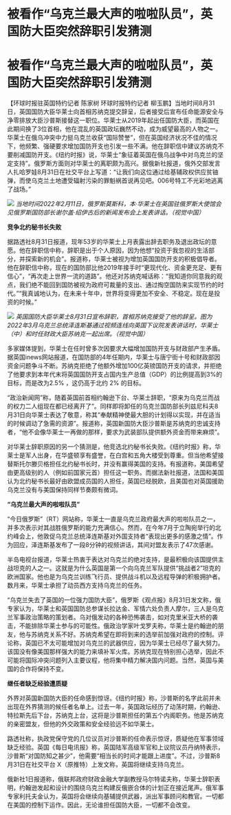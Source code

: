 # 被看作“乌克兰最大声的啦啦队员”，英国防大臣突然辞职引发猜测

# 被看作“乌克兰最大声的啦啦队员”，英国防大臣突然辞职引发猜测

【环球时报驻英国特约记者 陈家树 环球时报特约记者
柳玉鹏】当地时间8月31日，英国国防大臣华莱士向首相苏纳克提交辞呈，后者接受后宣布任命能源安全与净零排放大臣沙普斯接替这一职位。华莱士从2019年起出任国防大臣，而英国在此期间换了3位首相，他在混乱的英国政坛巍然不动，成为威望最高的人物之一。华莱士在俄乌冲突中力挺乌克兰收获“国际赞誉”，但在英国经济状况不佳的情况下，他频繁、强硬要求增加国防开支也引发一些不满。他在辞职信中建议苏纳克不要削减国防开支。《纽约时报》说，华莱士“象征着英国在俄乌战争中对乌克兰的坚定支持”。俄罗斯方面则对华莱士的离职颇为高兴。据俄新社报道，俄外交部发言人扎哈罗娃8月31日在社交平台上写道：“让我们向这位通过给基辅政权供应贫铀弹，而使乌克兰土地遭受辐射污染的罪魁祸首说再见吧。006号特工不光彩地逃离了战场。”

![](https://inews.gtimg.com/om_bt/Oz15zokoNNxy7BmCkhLW_iXeewMj0JBhYd1UByuZmSjqQAA/1000)
_当地时间2022年2月11日，俄罗斯莫斯科，本·华莱士在英国驻俄罗斯大使馆会见俄罗斯国防部长谢尔盖·绍伊古后的新闻发布会上发表讲话。（视觉中国）_

**竞争北约秘书长失败**

据路透社8月31日报道，现年53岁的华莱士上月表露出辞去职务及退出政坛的意愿。他在辞职信中称，辞职是出于个人原因，因为他想“投资于我忽视的生活部分，并探索新的机会”。报道称，华莱士被视为增加英国国防开支的积极倡导者。他在辞职信中称，现在的国防部比他2019年接手时“更现代化、资金更充足、更有信心”，“再次走上世界一流的道路”。他还对苏纳克喊话称：“我知道你同意我的观点，我们绝不能回到国防被视为政府可裁量的支出、通过掏空国防来实现节约的时代。”“我真诚地认为，在未来十年中，世界将变得更加不安全、不稳定。现在是投资的时候。”

![](https://inews.gtimg.com/om_bt/Okxal4QTzbQk5UycBI3ZX_0pL5dwA6YW22aVZG_XSH578AA/1000)
_英国国防大臣华莱士8月31日宣布辞职，首相苏纳克接受了他的辞呈。图为2022年3月乌克兰总统泽连斯基通过视频连线向英国下议院发表讲话时，华莱士（中）和时任财政大臣苏纳克一起出席。（视觉中国）_

多家媒体提到，华莱士在任时曾多次因要求大幅增加国防开支与财政部产生矛盾。据英国inews网站报道，在国防部的4年任期内，华莱士与唐宁街十号和财政部因资金问题争斗不断。苏纳克拒绝了他额外增加100亿英镑国防开支的请求，并拒绝了他要求到本年代末将英国国防开支占国内生产总值（GDP）的比例提高到3%的目标，而是改为2.5%
，这仍高于北约 2% 的目标。

“政治新闻网”称，随着英国前首相约翰逊下台、华莱士辞职，“原来为乌克兰而战的权力二人组现在都已经离开了”。同样即将卸任的乌克兰国防部长列兹尼科夫8月31日向华莱士表达了敬意，称其“奉献精神使最大胆的计划得以实现，并在适当的时候调动了急需的资源”。报道称，英国新国防大臣沙普斯是苏纳克的忠诚支持者，“他不会像华莱士一再做的那样，要求为武装部队提供额外资金而带来麻烦”。

对华莱士辞职原因的另一个猜测是，他竞选北约秘书长失败。《纽约时报》称，华莱士是军人出身，在华盛顿享有盛誉，在白宫和五角大楼受到尊重。但当他希望接替斯托尔滕贝格担任北约秘书长时，并没有赢得美国的支持。有报道称，美国希望由更高级别的人（例如前国家元首）担任这一职务。而据法新社报道，法国和美国认为北约秘书长最好由欧盟成员国的人担任，英国已经脱欧，且美国也对英国援助乌克兰没有与美国保持同样节奏颇有微词。

**“乌克兰最大声的啦啦队员”**

“今日俄罗斯”（RT）网站称，华莱士一直是乌克兰政府最大声的啦啦队员之一，并多次表示对其战胜俄罗斯的能力充满信心。然而，在今年7月于立陶宛举行的北约峰会上，他敦促乌克兰总统泽连斯基对外国支持者“表现出更多的感激之情”。作为回应，泽连斯基发布了一段8分钟的视频讲话，其间对盟友表示了47次感谢。

半岛电视台报道，华莱士热衷于表达对乌克兰的绝对支持，是最积极向该国提供主战坦克的人之一。这就是为什么英国是第一个向乌克兰军队提供“挑战者2”坦克的欧洲国家。他也是为乌克兰训练飞行员、提供战斗机以及远程导弹的积极拥护者。数月来，华莱士承担了动员西方支持乌克兰的任务。

“乌克兰失去了英国的一位强力国防大臣”，俄罗斯《观点报》8月31日发文称，俄专家认为，华莱士和英国国防总参谋长拉达金、军情六处负责人摩尔，三人是乌克兰军事政治策略的策划者。乌对俄发动的各种恐怖袭击，如对克里米亚大桥的袭击，不能排除华莱士参与的可能性。俄政治学家叶戈罗夫称，华莱士是约翰逊的朋友，他与苏纳克关系不好。苏纳克希望在即将到来的选举前加强对政府的控制。评论称，英国已不太可能增加对乌克兰的武器供应，因为华莱士已经尽了最大努力。该国没有像美国那样强大的能力来填补军火库。苏纳克现在特别担心选举，因此不可能将国际冲突问题列入主要议程，他将集中精力解决国内问题。当然，英国与美国的合作将保持不变。

**继任者缺乏经验遭质疑**

外界对英国新国防大臣的任命感到惊讶。《纽约时报》称，沙普斯的名字此前并未出现在外界猜测的候任者名单上。过去一年，英国政坛经历了动荡时期，约翰逊、特拉斯先后下台，苏纳克上台，这将是沙普斯担任的第五个内阁职务。他是苏纳克的亲密盟友，但他的外交政策和安全经验远不如华莱士。

路透社称，执政党保守党的几位议员对沙普斯的任命表示惊讶，质疑他在军事领域缺乏经验。英国《每日电讯报》称，英国陆军高级军官和上议院议员丹纳特表示，沙普斯“对国防知之甚少”，他需要“相当长的时间才能跟上进度”。不过，沙普斯8月31日在社交平台
X（原推特）上发文称，英国将继续支持乌克兰。

俄新社1日报道称，俄联邦政府财政金融大学副教授马尔特诺夫称，华莱士辞职表明，约翰逊发起和设计的围绕乌克兰构建反俄嵌合体的计划正在接近尾声。俄军事专家利托夫金认为，英国将会继续向基辅提供武器，派出军事顾问和教官。一切都在美国的控制下运作。因此，无论谁担任国防大臣，一切都不会改变。

